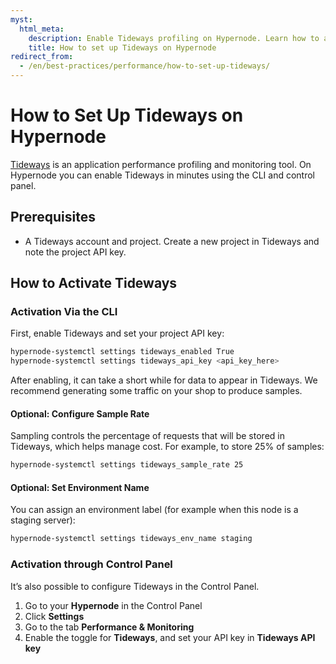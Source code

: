 ```yaml
---
myst:
  html_meta:
    description: Enable Tideways profiling on Hypernode. Learn how to activate it, set the API key, configure sampling, and set an environment name.
    title: How to set up Tideways on Hypernode
redirect_from:
  - /en/best-practices/performance/how-to-set-up-tideways/
---
```


# How to Set Up Tideways on Hypernode

[Tideways](https://tideways.com/) is an application performance profiling and monitoring tool. On Hypernode you can enable Tideways in minutes using the CLI and control panel.

## Prerequisites

- A Tideways account and project. Create a new project in Tideways and note the project API key.

## How to Activate Tideways

### Activation Via the CLI

First, enable Tideways and set your project API key:

```bash
hypernode-systemctl settings tideways_enabled True
hypernode-systemctl settings tideways_api_key <api_key_here>
```

After enabling, it can take a short while for data to appear in Tideways. We recommend generating some traffic on your shop to produce samples.

#### Optional: Configure Sample Rate

Sampling controls the percentage of requests that will be stored in Tideways, which helps manage cost. For example, to store 25% of samples:

```bash
hypernode-systemctl settings tideways_sample_rate 25
```

#### Optional: Set Environment Name

You can assign an environment label (for example when this node is a staging server):

```bash
hypernode-systemctl settings tideways_env_name staging
```

### Activation through Control Panel

It’s also possible to configure Tideways in the Control Panel.

1. Go to your **Hypernode** in the Control Panel
2. Click **Settings**
3. Go to the tab **Performance & Monitoring**
4. Enable the toggle for **Tideways**, and set your API key in **Tideways API key**